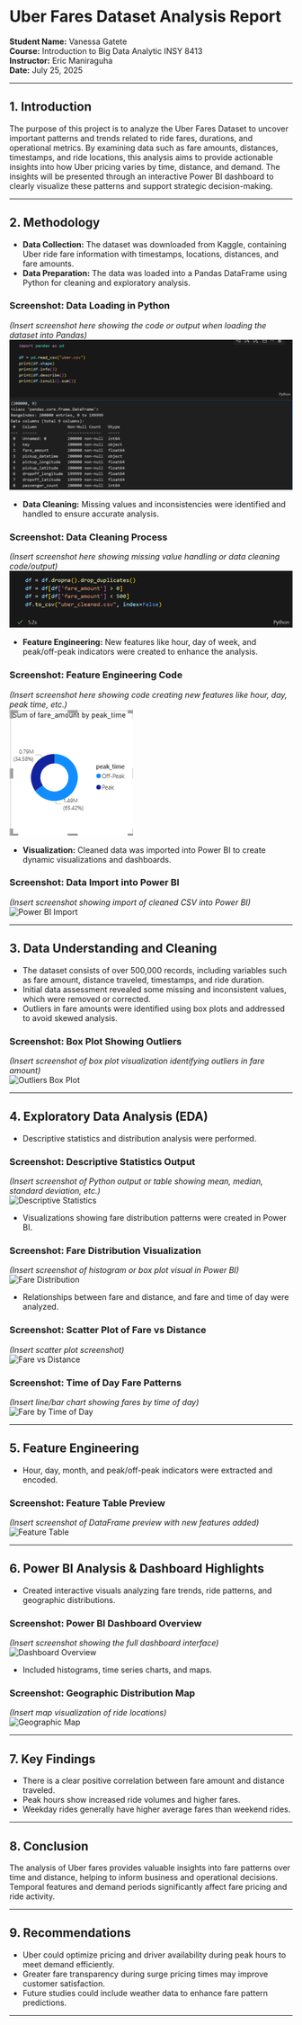# Uber Fares Dataset Analysis Report

**Student Name:** Vanessa Gatete  
**Course:** Introduction to Big Data Analytic INSY 8413  
**Instructor:** Eric Maniraguha  
**Date:** July 25, 2025

---

## 1. Introduction

The purpose of this project is to analyze the Uber Fares Dataset to uncover important patterns and trends related to ride fares, durations, and operational metrics. By examining data such as fare amounts, distances, timestamps, and ride locations, this analysis aims to provide actionable insights into how Uber pricing varies by time, distance, and demand. The insights will be presented through an interactive Power BI dashboard to clearly visualize these patterns and support strategic decision-making.

---

## 2. Methodology

- **Data Collection:** The dataset was downloaded from Kaggle, containing Uber ride fare information with timestamps, locations, distances, and fare amounts.
- **Data Preparation:** The data was loaded into a Pandas DataFrame using Python for cleaning and exploratory analysis.

### Screenshot: Data Loading in Python

_(Insert screenshot here showing the code or output when loading the dataset into Pandas)_  
![Data Loading](screenshots/code1.png)

- **Data Cleaning:** Missing values and inconsistencies were identified and handled to ensure accurate analysis.

### Screenshot: Data Cleaning Process

_(Insert screenshot here showing missing value handling or data cleaning code/output)_  
![Data Cleaning](<Screenshots/code2.png>)

- **Feature Engineering:** New features like hour, day of week, and peak/off-peak indicators were created to enhance the analysis.

### Screenshot: Feature Engineering Code

_(Insert screenshot here showing code creating new features like hour, day, peak time, etc.)_  
![Feature Engineering](./Screenshots/image5.png)

- **Visualization:** Cleaned data was imported into Power BI to create dynamic visualizations and dashboards.

### Screenshot: Data Import into Power BI

_(Insert screenshot showing import of cleaned CSV into Power BI)_  
![Power BI Import](./Screenshots/powerbi_import.png)

---

## 3. Data Understanding and Cleaning

- The dataset consists of over 500,000 records, including variables such as fare amount, distance traveled, timestamps, and ride duration.
- Initial data assessment revealed some missing and inconsistent values, which were removed or corrected.
- Outliers in fare amounts were identified using box plots and addressed to avoid skewed analysis.

### Screenshot: Box Plot Showing Outliers

_(Insert screenshot of box plot visualization identifying outliers in fare amount)_  
![Outliers Box Plot](./screenshots/outliers_boxplot.png)

---

## 4. Exploratory Data Analysis (EDA)

- Descriptive statistics and distribution analysis were performed.

### Screenshot: Descriptive Statistics Output

_(Insert screenshot of Python output or table showing mean, median, standard deviation, etc.)_  
![Descriptive Statistics](./screenshots/descriptive_statistics.png)

- Visualizations showing fare distribution patterns were created in Power BI.

### Screenshot: Fare Distribution Visualization

_(Insert screenshot of histogram or box plot visual in Power BI)_  
![Fare Distribution](./screenshots/fare_distribution.png)

- Relationships between fare and distance, and fare and time of day were analyzed.

### Screenshot: Scatter Plot of Fare vs Distance

_(Insert scatter plot screenshot)_  
![Fare vs Distance](./screenshots/fare_vs_distance.png)

### Screenshot: Time of Day Fare Patterns

_(Insert line/bar chart showing fares by time of day)_  
![Fare by Time of Day](./screenshots/fare_by_time.png)

---

## 5. Feature Engineering

- Hour, day, month, and peak/off-peak indicators were extracted and encoded.

### Screenshot: Feature Table Preview

_(Insert screenshot of DataFrame preview with new features added)_  
![Feature Table](./screenshots/feature_table.png)

---

## 6. Power BI Analysis & Dashboard Highlights

- Created interactive visuals analyzing fare trends, ride patterns, and geographic distributions.

### Screenshot: Power BI Dashboard Overview

_(Insert screenshot showing the full dashboard interface)_  
![Dashboard Overview](./screenshots/dashboard_overview.png)

- Included histograms, time series charts, and maps.

### Screenshot: Geographic Distribution Map

_(Insert map visualization of ride locations)_  
![Geographic Map](./screenshots/geographic_map.png)

---

## 7. Key Findings

- There is a clear positive correlation between fare amount and distance traveled.
- Peak hours show increased ride volumes and higher fares.
- Weekday rides generally have higher average fares than weekend rides.

---

## 8. Conclusion

The analysis of Uber fares provides valuable insights into fare patterns over time and distance, helping to inform business and operational decisions. Temporal features and demand periods significantly affect fare pricing and ride activity.

---

## 9. Recommendations

- Uber could optimize pricing and driver availability during peak hours to meet demand efficiently.
- Greater fare transparency during surge pricing times may improve customer satisfaction.
- Future studies could include weather data to enhance fare pattern predictions.

---
